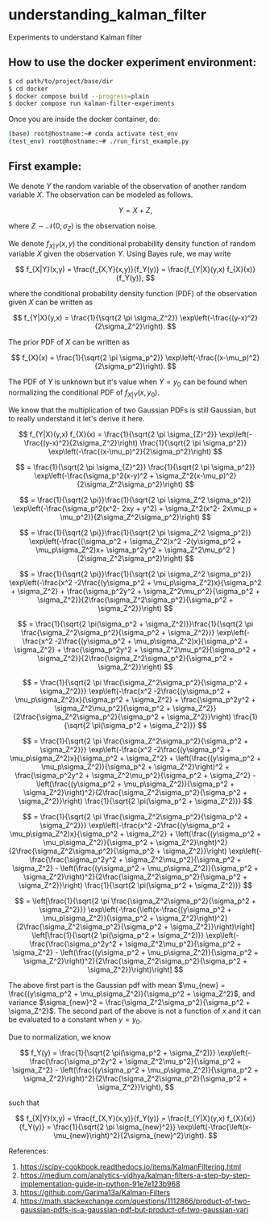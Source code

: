# understanding_kalman_filter
Experiments to understand Kalman filter


## How to use the docker experiment environment:
```bash
$ cd path/to/project/base/dir
$ cd docker
$ docker compose build --progress=plain
$ docker compose run kalman-filter-experiments
```

Once you are inside the docker container, do:
```bash
(base) root@hostname:~# conda activate test_env
(test_env) root@hostname:~# ./run_first_example.py 
```

## First example:

We denote $Y$ the random variable of the observation of another random variable $X$. The observation can be modeled as follows.

$$
Y = X + Z,
$$

where $Z \sim \mathcal{N}(0, \sigma_{Z})$ is the observation noise. 

We denote $f_{X|Y}(x,y)$ the conditional probability density function of random variable $X$ given the observation $Y$. Using Bayes rule, we may write

$$
f_{X|Y}(x,y) = \frac{f_{X,Y}(x,y)}{f_Y(y)} = \frac{f_{Y|X}(y,x) f_{X}(x)}{f_Y(y)},
$$

where the conditional probability density function (PDF) of the observation given $X$ can be written as

$$
f_{Y|X}(y,x) = \frac{1}{\sqrt{2 \pi \sigma_Z^2}} \exp\left(-\frac{(y-x)^2}{2\sigma_Z^2}\right).
$$

The prior PDF of $X$ can be written as

$$
f_{X}(x) = \frac{1}{\sqrt{2 \pi \sigma_p^2}} \exp\left(-\frac{(x-\mu_p)^2}{2\sigma_p^2}\right).
$$

The PDF of $Y$ is unknown but it's value when $Y=y_0$ can be found when normalizing the conditional PDF of $f_{X|Y}(x,y_0)$.

We know that the multiplication of two Gaussian PDFs is still Gaussian, but to really understand it let's derive it here.

$$
f_{Y|X}(y,x) f_{X}(x)
= \frac{1}{\sqrt{2 \pi \sigma_{Z}^2}} \exp\left(-\frac{(y-x)^2}{2\sigma_Z^2}\right) \frac{1}{\sqrt{2 \pi \sigma_p^2}} \exp\left(-\frac{(x-\mu_p)^2}{2\sigma_p^2}\right)
$$

$$
= \frac{1}{\sqrt{2 \pi \sigma_{Z}^2}} \frac{1}{\sqrt{2 \pi \sigma_p^2}} \exp\left(-\frac{\sigma_p^2(x-y)^2 + \sigma_Z^2(x-\mu_p)^2}{2\sigma_Z^2\sigma_p^2}\right)
$$

$$
= \frac{1}{\sqrt{2 \pi}}\frac{1}{\sqrt{2 \pi \sigma_Z^2 \sigma_p^2}} \exp\left(-\frac{\sigma_p^2(x^2- 2xy + y^2) + \sigma_Z^2(x^2- 2x\mu_p + \mu_p^2)}{2\sigma_Z^2\sigma_p^2}\right)
$$


$$
= \frac{1}{\sqrt{2 \pi}}\frac{1}{\sqrt{2 \pi \sigma_Z^2 \sigma_p^2}} \exp\left(-\frac{(\sigma_p^2 + \sigma_Z^2)x^2 -2(y\sigma_p^2 + \mu_p\sigma_Z^2)x+ \sigma_p^2y^2 + \sigma_Z^2\mu_p^2 }{2\sigma_Z^2\sigma_p^2}\right)
$$

$$
= \frac{1}{\sqrt{2 \pi}}\frac{1}{\sqrt{2 \pi \sigma_Z^2 \sigma_p^2}} \exp\left(-\frac{x^2 -2\frac{(y\sigma_p^2 + \mu_p\sigma_Z^2)x}{\sigma_p^2 + \sigma_Z^2} + \frac{\sigma_p^2y^2 + \sigma_Z^2\mu_p^2}{\sigma_p^2 + \sigma_Z^2}}{2\frac{\sigma_Z^2\sigma_p^2}{\sigma_p^2 + \sigma_Z^2}}\right)
$$

$$
= \frac{1}{\sqrt{2 \pi(\sigma_p^2 + \sigma_Z^2)}}\frac{1}{\sqrt{2 \pi \frac{\sigma_Z^2\sigma_p^2}{\sigma_p^2 + \sigma_Z^2}}} \exp\left(-\frac{x^2 -2\frac{(y\sigma_p^2 + \mu_p\sigma_Z^2)x}{\sigma_p^2 + \sigma_Z^2} + \frac{\sigma_p^2y^2 + \sigma_Z^2\mu_p^2}{\sigma_p^2 + \sigma_Z^2}}{2\frac{\sigma_Z^2\sigma_p^2}{\sigma_p^2 + \sigma_Z^2}}\right)
$$

$$
= \frac{1}{\sqrt{2 \pi \frac{\sigma_Z^2\sigma_p^2}{\sigma_p^2 + \sigma_Z^2}}} \exp\left(-\frac{x^2 -2\frac{(y\sigma_p^2 + \mu_p\sigma_Z^2)x}{\sigma_p^2 + \sigma_Z^2} + \frac{\sigma_p^2y^2 + \sigma_Z^2\mu_p^2}{\sigma_p^2 + \sigma_Z^2}}{2\frac{\sigma_Z^2\sigma_p^2}{\sigma_p^2 + \sigma_Z^2}}\right) \frac{1}{\sqrt{2 \pi(\sigma_p^2 + \sigma_Z^2)}}
$$

$$
= \frac{1}{\sqrt{2 \pi \frac{\sigma_Z^2\sigma_p^2}{\sigma_p^2 + \sigma_Z^2}}} \exp\left(-\frac{x^2 -2\frac{(y\sigma_p^2 + \mu_p\sigma_Z^2)x}{\sigma_p^2 + \sigma_Z^2} + \left(\frac{(y\sigma_p^2 + \mu_p\sigma_Z^2)}{\sigma_p^2 + \sigma_Z^2}\right)^2 + \frac{\sigma_p^2y^2 + \sigma_Z^2\mu_p^2}{\sigma_p^2 + \sigma_Z^2} - \left(\frac{(y\sigma_p^2 + \mu_p\sigma_Z^2)}{\sigma_p^2 + \sigma_Z^2}\right)^2}{2\frac{\sigma_Z^2\sigma_p^2}{\sigma_p^2 + \sigma_Z^2}}\right) \frac{1}{\sqrt{2 \pi(\sigma_p^2 + \sigma_Z^2)}}
$$

$$
= \frac{1}{\sqrt{2 \pi \frac{\sigma_Z^2\sigma_p^2}{\sigma_p^2 + \sigma_Z^2}}} \exp\left(-\frac{x^2 -2\frac{(y\sigma_p^2 + \mu_p\sigma_Z^2)x}{\sigma_p^2 + \sigma_Z^2} + \left(\frac{(y\sigma_p^2 + \mu_p\sigma_Z^2)}{\sigma_p^2 + \sigma_Z^2}\right)^2}{2\frac{\sigma_Z^2\sigma_p^2}{\sigma_p^2 + \sigma_Z^2}}\right) \exp\left(-\frac{\frac{\sigma_p^2y^2 + \sigma_Z^2\mu_p^2}{\sigma_p^2 + \sigma_Z^2} - \left(\frac{(y\sigma_p^2 + \mu_p\sigma_Z^2)}{\sigma_p^2 + \sigma_Z^2}\right)^2}{2\frac{\sigma_Z^2\sigma_p^2}{\sigma_p^2 + \sigma_Z^2}}\right) \frac{1}{\sqrt{2 \pi(\sigma_p^2 + \sigma_Z^2)}}
$$

$$
= \left[\frac{1}{\sqrt{2 \pi \frac{\sigma_Z^2\sigma_p^2}{\sigma_p^2 + \sigma_Z^2}}} \exp\left(-\frac{\left(x-\frac{(y\sigma_p^2 + \mu_p\sigma_Z^2)}{\sigma_p^2 + \sigma_Z^2}\right)^2}{2\frac{\sigma_Z^2\sigma_p^2}{\sigma_p^2 + \sigma_Z^2}}\right)\right] \left[\frac{1}{\sqrt{2 \pi(\sigma_p^2 + \sigma_Z^2)}} \exp\left(-\frac{\frac{\sigma_p^2y^2 + \sigma_Z^2\mu_p^2}{\sigma_p^2 + \sigma_Z^2} - \left(\frac{(y\sigma_p^2 + \mu_p\sigma_Z^2)}{\sigma_p^2 + \sigma_Z^2}\right)^2}{2\frac{\sigma_Z^2\sigma_p^2}{\sigma_p^2 + \sigma_Z^2}}\right)\right]
$$

The above first part is the Gaussian pdf with mean $\mu_{new} = \frac{(y\sigma_p^2 + \mu_p\sigma_Z^2)}{\sigma_p^2 + \sigma_Z^2}$, and variance $\sigma_{new}^2 = \frac{\sigma_Z^2\sigma_p^2}{\sigma_p^2 + \sigma_Z^2}$. The second part of the above is not a function of $x$ and it can be evaluated to a constant when $y=y_0$. 

Due to normalization, we know

$$
f_Y(y) = \frac{1}{\sqrt{2 \pi(\sigma_p^2 + \sigma_Z^2)}} \exp\left(-\frac{\frac{\sigma_p^2y^2 + \sigma_Z^2\mu_p^2}{\sigma_p^2 + \sigma_Z^2} - \left(\frac{(y\sigma_p^2 + \mu_p\sigma_Z^2)}{\sigma_p^2 + \sigma_Z^2}\right)^2}{2\frac{\sigma_Z^2\sigma_p^2}{\sigma_p^2 + \sigma_Z^2}}\right),
$$

such that

$$
f_{X|Y}(x,y) = \frac{f_{X,Y}(x,y)}{f_Y(y)} = \frac{f_{Y|X}(y,x) f_{X}(x)}{f_Y(y)} = \frac{1}{\sqrt{2 \pi \sigma_{new}^2}} \exp\left(-\frac{\left(x-\mu_{new}\right)^2}{2\sigma_{new}^2}\right).
$$

<!-- TODO As a result, we know the update rule for the posterior PDF of X is  -->

References:
1. https://scipy-cookbook.readthedocs.io/items/KalmanFiltering.html
2. https://medium.com/analytics-vidhya/kalman-filters-a-step-by-step-implementation-guide-in-python-91e7e123b968
3. https://github.com/Garima13a/Kalman-Filters
4. https://math.stackexchange.com/questions/1112866/product-of-two-gaussian-pdfs-is-a-gaussian-pdf-but-product-of-two-gaussian-vari
